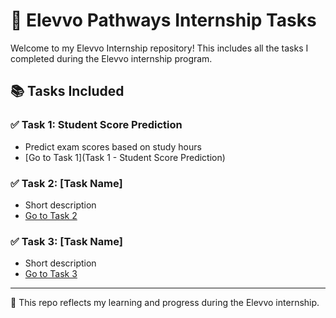 # 🌟 Elevvo Pathways Internship Tasks

Welcome to my Elevvo Internship repository! This includes all the tasks I completed during the Elevvo internship program.

## 📚 Tasks Included

### ✅ Task 1: Student Score Prediction
- Predict exam scores based on study hours
- [Go to Task 1](Task 1 - Student Score Prediction)

### ✅ Task 2: [Task Name]
- Short description
- [Go to Task 2](./Task%202%20-%20Your%20Task%20Name/README.md)

### ✅ Task 3: [Task Name]
- Short description
- [Go to Task 3](./Task%203%20-%20Your%20Task%20Name/README.md)

---

💼 This repo reflects my learning and progress during the Elevvo internship.
